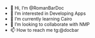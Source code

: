 - 👋 Hi, I’m @RomanBarDoc
- 👀 I’m interested in Developing Apps 
- 🌱 I’m currently learning Cairo
- 💞️ I’m looking to collaborate with NMP
- 📫 How to reach me tg:@docbar 

<!---
RomanBarDoc/RomanBarDoc is a ✨ special ✨ repository because its `README.md` (this file) appears on your GitHub profile.
You can click the Preview link to take a look at your changes.
--->
